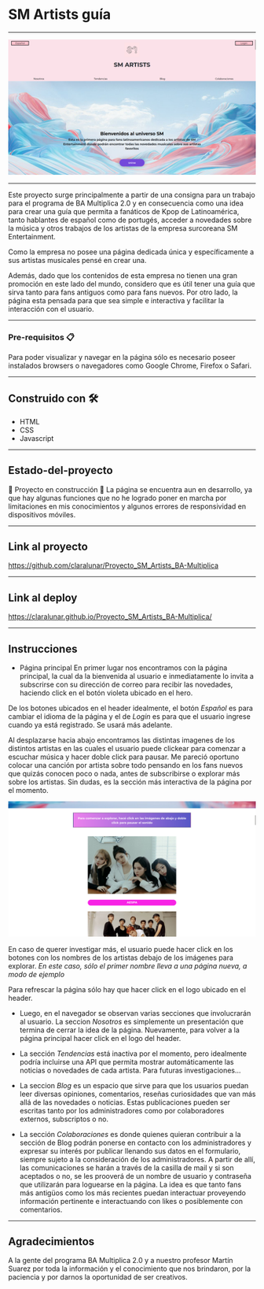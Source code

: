 # SM Artists guía
***
![Alt text](imagenes/Portada.png)
***
Este proyecto surge  principalmente a partir de una consigna para un trabajo para el programa de BA Multiplica 2.0 y en consecuencia como una idea para crear una guía que permita a fanáticos de Kpop de Latinoamérica, tanto hablantes de español como de portugés, acceder a novedades sobre la música y otros trabajos de los artistas de la empresa surcoreana SM Entertainment. 

Como la empresa no posee una página dedicada única y específicamente a sus artistas musicales pensé en crear una.

Además, dado que los contenidos de esta empresa no tienen una gran promoción en este lado del mundo, considero que es útil tener una guía que sirva tanto para fans antiguos como para fans nuevos. 
Por otro lado, la página esta pensada para que sea simple e interactiva y facilitar la interacción con el usuario. 

***
### Pre-requisitos 📋
Para poder visualizar y navegar en la página sólo es necesario poseer instalados browsers o navegadores como Google Chrome, Firefox o Safari.

***
## Construido con 🛠️
* HTML
* CSS
* Javascript
***
## Estado-del-proyecto 
:construction: Proyecto en construcción :construction:
La página se encuentra aun en desarrollo, ya que hay algunas funciones que no he logrado poner en marcha por limitaciones en mis conocimientos y algunos errores de responsividad en dispositivos móviles. 
***
## Link al proyecto
https://github.com/claralunar/Proyecto_SM_Artists_BA-Multiplica
***
## Link al deploy
https://claralunar.github.io/Proyecto_SM_Artists_BA-Multiplica/
***
## Instrucciones
* Página principal
En primer lugar nos encontramos con la página principal, la cual da la bienvenida al usuario e inmediatamente lo invita a subscrirse con su dirección de correo para recibir las novedades, haciendo click en el botón violeta ubicado en el hero.

De los botones ubicados en el header idealmente, el botón _Español_ es para cambiar el idioma de la página y el de _Login_ es para que  el usuario ingrese cuando ya está registrado. Se usará más adelante. 

Al desplazarse hacia abajo encontramos las distintas imagenes de los distintos artistas en las cuales el usuario puede clickear para comenzar a escuchar música y hacer doble click para pausar. Me pareció oportuno colocar una canción por artista sobre todo pensando en los fans nuevos que quizás conocen poco o nada, antes de subscribirse o explorar más sobre los artistas. Sin dudas, es la sección más interactiva de la página por el momento.

![Alt text](imagenes/Interactivo.png)

En caso de querer investigar más, el usuario puede hacer click en los botones con los nombres de los artistas debajo de los imágenes para explorar. _En este caso, sólo el primer nombre lleva a una página nueva, a modo de ejemplo_

Para refrescar la página sólo hay que hacer click en el logo ubicado en el header.


* Luego, en el navegador se observan varias secciones que involucrarán al usuario. 
La seccion _Nosotros_ es simplemente un presentación que termina de cerrar la idea de la página. Nuevamente, para volver a la página principal hacer click en el logo del header. 

* La sección _Tendencias_ está inactiva por el momento, pero idealmente podría incluirse una API que permita mostrar automáticamente las noticias o novedades de cada artista. Para futuras investigaciones...

* La seccion _Blog_ es un espacio que sirve para que los usuarios puedan leer diversas opiniones, comentarios, reseñas curiosidades que van más allá de las novedades o noticias. Estas publicaciones pueden ser escritas tanto por los administradores como por colaboradores externos, subscriptos o no. 

* La sección _Colaboraciones_ es donde quienes quieran contribuir a la sección de Blog podrán ponerse en contacto con los administradores y expresar su interés por publicar llenando sus datos en el formulario, siempre sujeto a la consideración de los administradores. A partir de allí, las comunicaciones se harán a través de la casilla de mail y si son aceptados o no, se les prooverá de un nombre de usuario y contraseña que utilizarán para loguearse  en la página. La idea es que tanto fans más antigüos como los más recientes puedan interactuar proveyendo información pertinente e interactuando con likes o posiblemente con comentarios.
***
## Agradecimientos

A la gente del programa BA Multiplica 2.0 y a nuestro profesor Martín Suarez por toda la información y el conocimiento que nos brindaron, por la paciencia y por darnos la oportunidad de ser creativos.


